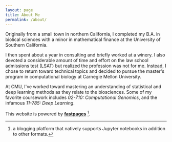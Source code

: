 ```yaml
---
layout: page
title: About Me
permalink: /about/
---
```


Originally from a small town in northern California, I completed my B.A. in biolical sciences with a minor in mathematical finance at the University of Southern California.

I then spent about a year in consulting and briefly worked at a winery. I also devoted a considerable amount of time and effort on the law school admissions test (LSAT) but realized the profession was not for me. Instead, I chose to return toward technical topics and decided to pursue the master's program in computational biology at Carnegie Mellon University.

At CMU, I've worked toward mastering an understanding of statistical and deep learning methods as they relate to the biosciences. Some of my favorite coursework includes *02-710: Computational Genomics*, and the infamous *11-785: Deep Learning*.



This website is powered by **[fastpages](https://github.com/fastai/fastpages)** [^1].

[^1]:a blogging platform that natively supports Jupyter notebooks in addition to other formats.
